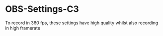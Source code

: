 # OBS-Settings-C3
To record in 360 fps, these settings have high quality whilst also recording in high framerate
